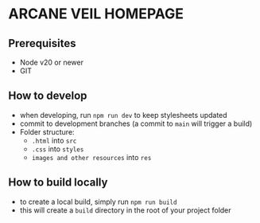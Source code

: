 # ARCANE VEIL HOMEPAGE
## Prerequisites

- Node v20 or newer
- GIT

## How to develop

- when developing, run `npm run dev` to keep stylesheets updated
- commit to development branches (a commit to `main` will trigger a build)
- Folder structure:
  - `.html` into `src`
  - `.css` into `styles`
  - `images and other resources` into `res`

## How to build locally

- to create a local build, simply run `npm run build`
- this will create a `build` directory in the root of your project folder